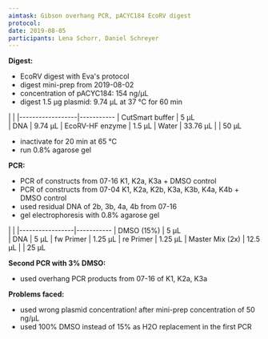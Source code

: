 ```yaml
---
aimtask: Gibson overhang PCR, pACYC184 EcoRV digest
protocol:
date: 2019-08-05
participants: Lena Schorr, Daniel Schreyer
---
```


**Digest:**

* EcoRV digest with Eva's protocol
* digest mini-prep from 2019-08-02
* concentration of pACYC184: 154 ng/µL
* digest 1.5 µg plasmid: 9.74 µL at 37 °C for 60 min

|                  | 
|------------------|-----------
| CutSmart buffer  | 5 µL		
| DNA              | 9.74 µL
| EcoRV-HF enzyme  | 1.5 µL
| Water	           | 33.76 µL
|                  | 50 µL

* inactivate for 20 min at 65 °C
* run 0.8% agarose gel 

**PCR:**

* PCR of constructs from 07-16 K1, K2a, K3a + DMSO control
* PCR of constructs from 07-04 K1, K2a, K2b, K3a, K3b, K4a, K4b + DMSO control
* used residual DNA of 2b, 3b, 4a, 4b from 07-16
* gel electrophoresis with 0.8% agarose gel

|                 | 
|-----------------|-----------
| DMSO (15%)      | 5 µL		
| DNA             | 5 µL
| fw Primer	      | 1.25 µL
| re Primer	      | 1.25 µL
| Master Mix (2x) | 12.5 µL
|	    	      | 25 µL

**Second PCR with 3% DMSO:**
* used overhang PCR products from 07-16 of K1, K2a, K3a

**Problems faced:**
* used wrong plasmid concentration! after mini-prep concentration of 50 ng/µL
* used 100% DMSO instead of 15% as H2O replacement in the first PCR